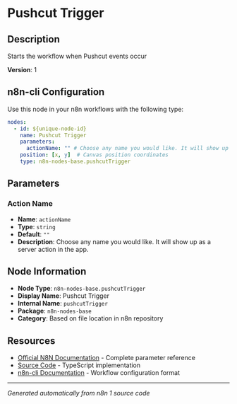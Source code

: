 # Pushcut Trigger

## Description

Starts the workflow when Pushcut events occur

**Version**: 1

## n8n-cli Configuration

Use this node in your n8n workflows with the following type:

```yaml
nodes:
  - id: ${unique-node-id}
    name: Pushcut Trigger
    parameters:
      actionName: "" # Choose any name you would like. It will show up as a server action in the app.
    position: [x, y]  # Canvas position coordinates
    type: n8n-nodes-base.pushcutTrigger
```

## Parameters

### Action Name

- **Name**: `actionName`
- **Type**: `string`
- **Default**: `""`
- **Description**: Choose any name you would like. It will show up as a server action in the app.


## Node Information

- **Node Type**: `n8n-nodes-base.pushcutTrigger`
- **Display Name**: Pushcut Trigger
- **Internal Name**: `pushcutTrigger`
- **Package**: `n8n-nodes-base`
- **Category**: Based on file location in n8n repository

## Resources

- [Official N8N Documentation](https://docs.n8n.io/integrations/builtin/app-nodes/n8n-nodes-base.pushcuttrigger/) - Complete parameter reference
- [Source Code](https://github.com/n8n-io/n8n/blob/master/packages/nodes-base/nodes/Pushcut/PushcutTrigger.node.ts) - TypeScript implementation
- [n8n-cli Documentation](https://github.com/edenreich/n8n-cli) - Workflow configuration format

---
*Generated automatically from n8n 1 source code*
